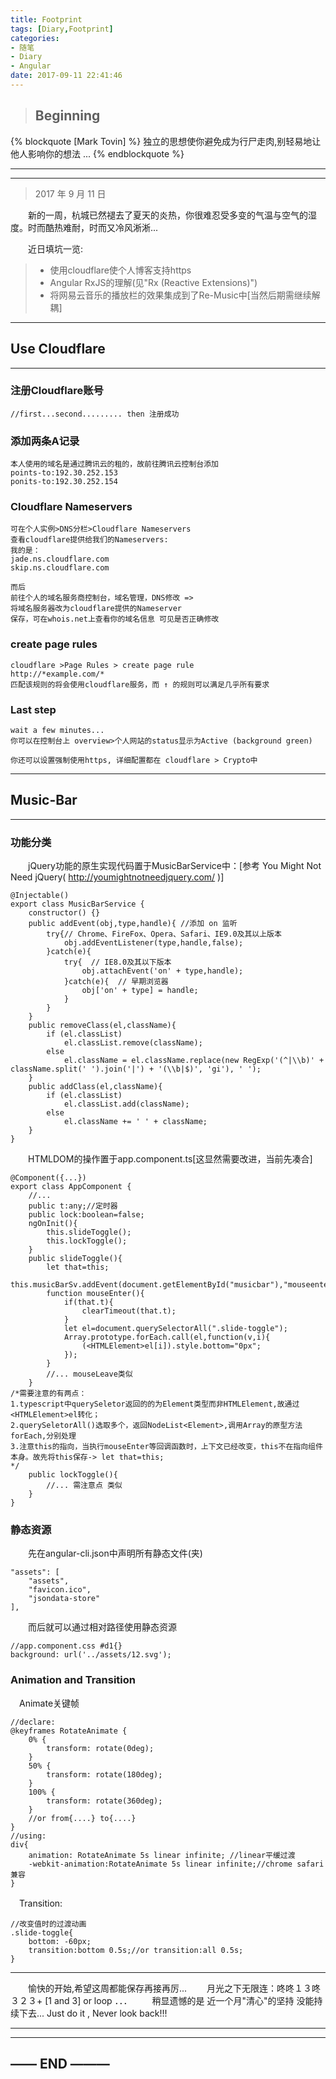 ```yaml
---
title: Footprint
tags: [Diary,Footprint]
categories:
- 随笔
- Diary
- Angular
date: 2017-09-11 22:41:46
---
```


> ## Beginning

{% blockquote [Mark Tovin] %}
	独立的思想使你避免成为行尸走肉,别轻易地让他人影响你的想法 ...
{% endblockquote %}

------
------

> 2017 年 9 月 11 日

　　新的一周，杭城已然褪去了夏天的炎热，你很难忍受多变的气温与空气的湿度。时而酷热难耐，时而又冷风淅淅...
<!--more-->
	
　　近日填坑一览:
>* 使用cloudflare使个人博客支持https
>* Angular RxJS的理解(见"Rx (Reactive Extensions)")
>* 将网易云音乐的播放栏的效果集成到了Re-Music中[当然后期需继续解耦]

------
## Use Cloudflare
------

### 注册Cloudflare账号
	//first...second......... then 注册成功

### 添加两条A记录
	本人使用的域名是通过腾讯云的租的，故前往腾讯云控制台添加
	points-to:192.30.252.153
	ponits-to:192.30.252.154

### Cloudflare Nameservers
	可在个人实例>DNS分栏>Cloudflare Nameservers
	查看cloudflare提供给我们的Nameservers:
	我的是：
	jade.ns.cloudflare.com
	skip.ns.cloudflare.com
	
	而后
	前往个人的域名服务商控制台，域名管理，DNS修改 => 
	将域名服务器改为cloudflare提供的Nameserver
	保存，可在whois.net上查看你的域名信息 可见是否正确修改

### create page rules
	cloudflare >Page Rules > create page rule
	http://*example.com/*
	匹配该规则的将会使用cloudflare服务，而 ↑ 的规则可以满足几乎所有要求

### Last step

	wait a few minutes...
	你可以在控制台上 overview>个人网站的status显示为Active (background green)

	你还可以设置强制使用https, 详细配置都在 cloudflare > Crypto中

------
## Music-Bar
------

### 功能分类
　　jQuery功能的原生实现代码置于MusicBarService中：[参考 You Might Not Need jQuery( http://youmightnotneedjquery.com/ )]
```
@Injectable()
export class MusicBarService {
	constructor() {}
	public addEvent(obj,type,handle){ //添加 on 监听
		try{// Chrome、FireFox、Opera、Safari、IE9.0及其以上版本
			obj.addEventListener(type,handle,false);
		}catch(e){
			try{  // IE8.0及其以下版本
				obj.attachEvent('on' + type,handle);
			}catch(e){  // 早期浏览器
				obj['on' + type] = handle;
			}
		}
	}
	public removeClass(el,className){
		if (el.classList)
  			el.classList.remove(className);
		else
  			el.className = el.className.replace(new RegExp('(^|\\b)' + className.split(' ').join('|') + '(\\b|$)', 'gi'), ' ');
	}
	public addClass(el,className){
		if (el.classList)
  			el.classList.add(className);
		else
			el.className += ' ' + className;
	}
}
```
　　HTMLDOM的操作置于app.component.ts[这显然需要改进，当前先凑合]
```
@Component({...})
export class AppComponent {
	//...
	public t:any;//定时器
	public lock:boolean=false;
	ngOnInit(){
		this.slideToggle();
		this.lockToggle();
	}
	public slideToggle(){
		let that=this;
		this.musicBarSv.addEvent(document.getElementById("musicbar"),"mouseenter",mouseEnter);
		function mouseEnter(){
			if(that.t){
				clearTimeout(that.t);
			}
			let el=document.querySelectorAll(".slide-toggle");
			Array.prototype.forEach.call(el,function(v,i){
				(<HTMLElement>el[i]).style.bottom="0px";
			});
		}
		//... mouseLeave类似
	}
/*需要注意的有两点：
1.typescript中querySeletor返回的的为Element类型而非HTMLElement,故通过<HTMLElement>el转化；
2.querySeletorAll()选取多个，返回NodeList<Element>,调用Array的原型方法forEach,分别处理
3.注意this的指向，当执行mouseEnter等回调函数时，上下文已经改变，this不在指向组件本身。故先将this保存-> let that=this;
*/
	public lockToggle(){
		//... 需注意点 类似
	}
}
```

### 静态资源
　　先在angular-cli.json中声明所有静态文件(夹)

	"assets": [
		"assets",
		"favicon.ico",
		"jsondata-store"
	],
　　而后就可以通过相对路径使用静态资源

	//app.component.css #d1{}
	background: url('../assets/12.svg');

### Animation and Transition
　Animate关键帧
```
//declare:
@keyframes RotateAnimate {
	0% {
		transform: rotate(0deg);
	}
	50% {
		transform: rotate(180deg);
	}
	100% {
		transform: rotate(360deg);
	}
	//or from{....} to{....}
}
//using:
div{
	animation: RotateAnimate 5s linear infinite; //linear平缓过渡
	-webkit-animation:RotateAnimate 5s linear infinite;//chrome safari兼容
}
```
　Transition:

	//改变值时的过渡动画
	.slide-toggle{
		bottom: -60px;
		transition:bottom 0.5s;//or transition:all 0.5s;
	}

------

　　愉快的开始,希望这周都能保存再接再厉... 
　　月光之下无限连：咚咚１３咚３２３+ [1 and 3] or loop ．．．
　　稍显遗憾的是 近一个月"清心"的坚持 没能持续下去... Just do it , Never look back!!!

------
------
	
## —— END ———

